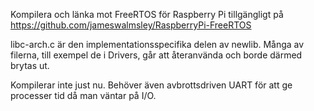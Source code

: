 Kompilera och länka mot FreeRTOS för Raspberry Pi tillgängligt på
https://github.com/jameswalmsley/RaspberryPi-FreeRTOS

libc-arch.c är den implementationsspecifika delen av newlib. Många av filerna,
till exempel de i Drivers, går att återanvända och borde därmed brytas ut.

Kompilerar inte just nu. Behöver även avbrottsdriven UART för att ge processer
tid då man väntar på I/O.
